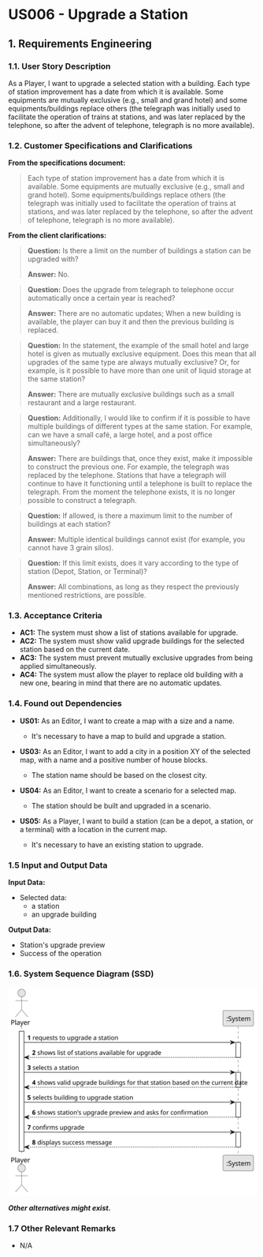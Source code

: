 # US006 - Upgrade a Station

## 1. Requirements Engineering

### 1.1. User Story Description

As a Player, I want to upgrade a selected station with a building.
Each type of station improvement has a date from which it is available.
Some equipments are mutually exclusive (e.g., small and grand hotel)
and some equipments/buildings replace others (the telegraph was initially used to facilitate the operation of trains at stations, and was later
replaced by the telephone, so after the advent of telephone, telegraph
is no more available).


### 1.2. Customer Specifications and Clarifications 

**From the specifications document:**

> Each type of station improvement has a date from which it is available.
> Some equipments are mutually exclusive (e.g., small and grand hotel).
> Some equipments/buildings replace others (the telegraph was initially used to facilitate the operation of trains at stations, and was later replaced by the telephone, so after the advent of telephone, telegraph is no more available).

**From the client clarifications:**

> **Question:** Is there a limit on the number of buildings a station can be upgraded with?
>
> **Answer:** No.

> **Question:** Does the upgrade from telegraph to telephone occur automatically once a certain year is reached?
>
> **Answer:** There are no automatic updates; When a new building is available, the player can buy it and then the previous building is replaced.

> **Question:** In the statement, the example of the small hotel and large hotel is given as mutually exclusive equipment. Does this mean that all upgrades of the same type are always mutually exclusive? Or, for example, is it possible to have more than one unit of liquid storage at the same station?
>
> **Answer:** There are mutually exclusive buildings such as a small restaurant and a large restaurant.

> **Question:** Additionally, I would like to confirm if it is possible to have multiple buildings of different types at the same station. For example, can we have a small café, a large hotel, and a post office simultaneously?
>
> **Answer:** There are buildings that, once they exist, make it impossible to construct the previous one. For example, the telegraph was replaced by the telephone. Stations that have a telegraph will continue to have it functioning until a telephone is built to replace the telegraph. From the moment the telephone exists, it is no longer possible to construct a telegraph.

> **Question:** If allowed, is there a maximum limit to the number of buildings at each station?
>
> **Answer:** Multiple identical buildings cannot exist (for example, you cannot have 3 grain silos).

> **Question:** If this limit exists, does it vary according to the type of station (Depot, Station, or Terminal)?
>
> **Answer:** All combinations, as long as they respect the previously mentioned restrictions, are possible.

### 1.3. Acceptance Criteria

* **AC1:** The system must show a list of stations available for upgrade.
* **AC2:** The system must show valid upgrade buildings for the selected station based on the current date.
* **AC3:** The system must prevent mutually exclusive upgrades from being applied simultaneously.
* **AC4:** The system must allow the player to replace old building with a new one, bearing in mind that there are no automatic updates.

### 1.4. Found out Dependencies

* **US01:** As an Editor, I want to create a map with a size and a name.
  - It's necessary to have a map to build and upgrade a station.

* **US03:** As an Editor, I want to add a city in a position XY of the selected map, with a name and a positive number of house blocks.
  - The station name should be based on the closest city.

* **US04:** As an Editor, I want to create a scenario for a selected map.
  - The station should be built and upgraded in a scenario.

* **US05:** As a Player, I want to build a station (can be a depot, a station, or a terminal) with a location in the current map.
  - It's necessary to have an existing station to upgrade.

### 1.5 Input and Output Data

**Input Data:**

* Selected data:
  * a station
  * an upgrade building

**Output Data:**

* Station's upgrade preview
* Success of the operation

### 1.6. System Sequence Diagram (SSD)

![System Sequence Diagram](svg/US006-SSD.svg)

**_Other alternatives might exist._**

### 1.7 Other Relevant Remarks

* N/A